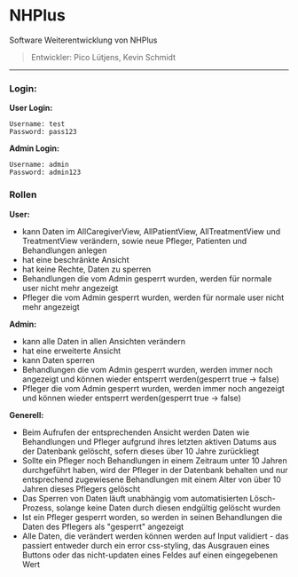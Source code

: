 # NHPlus
Software Weiterentwicklung von NHPlus

> Entwickler: Pico Lütjens, Kevin Schmidt

---

### Login:
**User Login:**
```text 
Username: test
Password: pass123
```

**Admin Login:**
```text
Username: admin
Password: admin123
```

### Rollen
**User:**
- kann Daten im AllCaregiverView, AllPatientView, AllTreatmentView und TreatmentView verändern, sowie neue Pfleger, Patienten und Behandlungen anlegen
- hat eine beschränkte Ansicht
- hat keine Rechte, Daten zu sperren
- Behandlungen die vom Admin gesperrt wurden, werden für normale user nicht mehr angezeigt
- Pfleger die vom Admin gesperrt wurden, werden für normale user nicht mehr angezeigt

**Admin:**
- kann alle Daten in allen Ansichten verändern
- hat eine erweiterte Ansicht
- kann Daten sperren
- Behandlungen die vom Admin gesperrt wurden, werden immer noch angezeigt und können wieder entsperrt werden(gesperrt true -> false)
- Pfleger die vom Admin gesperrt wurden, werden immer noch angezeigt und können wieder entsperrt werden(gesperrt true -> false)

**Generell:**
- Beim Aufrufen der entsprechenden Ansicht werden Daten wie Behandlungen und Pfleger aufgrund ihres letzten aktiven Datums aus der Datenbank gelöscht, sofern dieses über 10 Jahre zurückliegt
- Sollte ein Pfleger noch Behandlungen in einem Zeitraum unter 10 Jahren durchgeführt haben, wird der Pfleger in der Datenbank behalten und nur entsprechend zugewiesene Behandlungen mit einem Alter von über 10 Jahren dieses Pflegers gelöscht 
- Das Sperren von Daten läuft unabhängig vom automatisierten Lösch-Prozess, solange keine Daten durch diesen endgültig gelöscht wurden
- Ist ein Pfleger gesperrt worden, so werden in seinen Behandlungen die Daten des Pflegers als "gesperrt" angezeigt
- Alle Daten, die verändert werden können werden auf Input validiert - das passiert entweder durch ein error css-styling, das Ausgrauen eines Buttons oder das nicht-updaten eines Feldes auf einen eingegebenen Wert